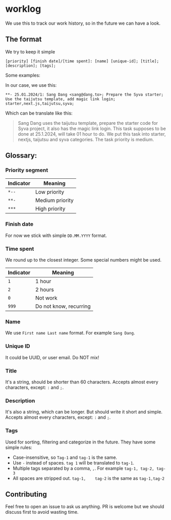# worklog

We use this to track our work history, so in the future we can have a look.

## The format

We try to keep it simple

```
[priority] [finish date]/[time spent]: [name] [unique-id]; [title]; [description]; [tags];
```

Some examples:

In our case, we use this:

```
**- 25.01.2024/1: Sang Dang <sang@dang.to>; Prepare the Syva starter; Use the taijutsu template, add magic link login; starter,next.js,taijutsu,syva;
```

Which can be translate like this:

> Sang Dang uses the taijutsu template, prepare the starter code for Syva project, it also has the magic link login. This task supposes to be done at 25.1.2024, will take 01 hour to do.
We put this task into starter, nextjs, taijutsu and syva categories. The task priority is medium.

## Glossary:

### Priority segment

| Indicator  | Meaning |
| ------------- | ------------- |
| `*--`  | Low priority  |
| `**-`  | Medium priority  |
| `***`  | High priority  |

### Finish date

For now we stick with simple `DD.MM.YYYY` format.

### Time spent

We round up to the closest integer. Some special numbers might be used.

| Indicator  | Meaning |
| ------------- | ------------- |
| `1`  | 1 hour  |
| `2`  | 2 hours  |
| `0`  | Not work  |
| `999`  | Do not know, recurring  |

### Name

We use `First name Last name` format. For example `Sang Dang`.

### Unique ID

It could be UUID, or user email. Do NOT mix!

### Title

It's a string, should be shorter than 60 characters. Accepts almost every characters, except: `:` and `;`.

### Description

It's also a string, which can be longer. But should write it short and simple. Accepts almost every characters, except: `:` and `;`.

### Tags

Used for sorting, filtering and categorize in the future. They have some simple rules:

- Case-insensitive, so `Tag-1` and `tag-1` is the same.
- Use `-` instead of spaces. `tag 1` will be translated to `tag-1`.
- Multiple tags separated by a comma, `,`. For example `tag-1, tag-2, tag-3`
- All spaces are stripped out. `tag-1,    tag-2` is the same as `tag-1,tag-2`

## Contributing

Feel free to open an issue to ask us anything. PR is welcome but we should discuss first to avoid wasting time.

